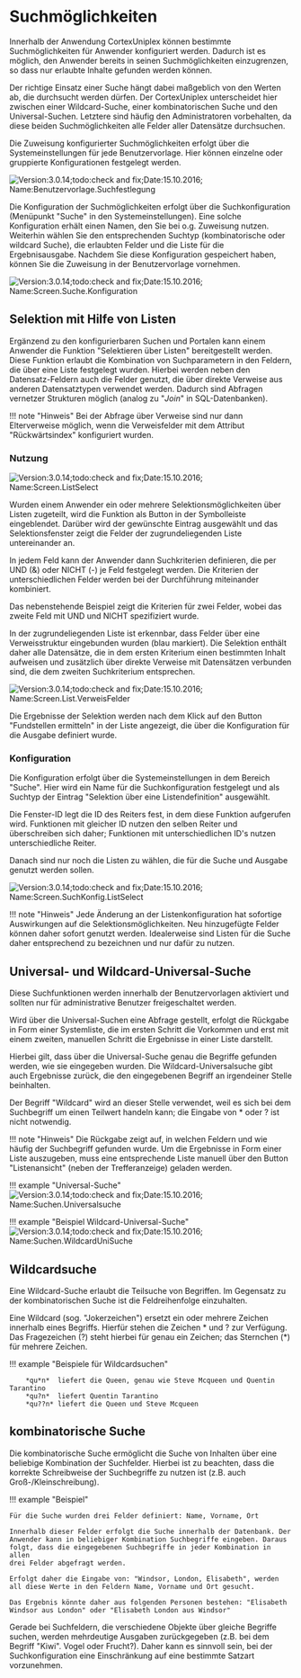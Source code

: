 Suchmöglichkeiten
=================

Innerhalb der Anwendung CortexUniplex können bestimmte Suchmöglichkeiten für
Anwender konfiguriert werden. Dadurch ist es möglich, den Anwender
bereits in seinen Suchmöglichkeiten einzugrenzen, so dass nur erlaubte
Inhalte gefunden werden können.

Der richtige Einsatz einer Suche hängt dabei maßgeblich von den Werten
ab, die durchsucht werden dürfen. Der CortexUniplex unterscheidet hier
zwischen einer Wildcard-Suche, einer kombinatorischen Suche und den
Universal-Suchen. Letztere sind
häufig den Administratoren vorbehalten, da diese beiden
Suchmöglichkeiten alle Felder aller Datensätze durchsuchen.

Die Zuweisung konfigurierter Suchmöglichkeiten erfolgt über die
Systemeinstellungen für jede Benutzervorlage. Hier können einzelne oder
gruppierte Konfigurationen festgelegt werden.

![Version:3.0.14;todo:check and fix;Date:15.10.2016; Name:Benutzervorlage.Suchfestlegung](images/206e45c89020202020212024.png)

Die Konfiguration der Suchmöglichkeiten erfolgt über die
Suchkonfiguration (Menüpunkt "Suche" in den Systemeinstellungen). Eine
solche Konfiguration erhält einen Namen, den Sie bei o.g. Zuweisung
nutzen. Weiterhin wählen Sie den entsprechenden Suchtyp (kombinatorische
oder wildcard Suche), die erlaubten Felder und die Liste für die
Ergebnisausgabe. Nachdem Sie diese Konfiguration gespeichert haben,
können Sie die Zuweisung in der Benutzervorlage vornehmen.

![Version:3.0.14;todo:check and fix;Date:15.10.2016; Name:Screen.Suche.Konfiguration](images/206e56ce7d20202020212024.png)

Selektion mit Hilfe von Listen 
------------------------------

Ergänzend zu den konfigurierbaren Suchen und Portalen kann einem
Anwender die Funktion "Selektieren über Listen" bereitgestellt werden.
Diese Funktion erlaubt die Kombination von Suchparametern in den
Feldern, die über eine Liste festgelegt wurden. Hierbei werden neben den
Datensatz-Feldern auch die Felder genutzt, die über direkte Verweise aus
anderen Datensatztypen verwendet werden. Dadurch sind Abfragen vernetzer
Strukturen möglich (analog zu "*Join*" in SQL-Datenbanken).

!!! note "Hinweis"
	Bei der Abfrage über Verweise sind nur dann Elterverweise möglich, wenn die Verweisfelder mit dem Attribut "Rückwärtsindex" konfiguriert wurden.

### Nutzung

![Version:3.0.14;todo:check and fix;Date:15.10.2016; Name:Screen.ListSelect](images/206e775dc420202020212024.png)

Wurden einem Anwender ein oder mehrere
Selektionsmöglichkeiten über Listen zugeteilt, wird die Funktion als
Button in der Symbolleiste eingeblendet. Darüber wird der gewünschte
Eintrag ausgewählt und das Selektionsfenster zeigt die Felder der
zugrundeliegenden Liste untereinander an.

In jedem Feld kann der Anwender dann Suchkriterien definieren, die per
UND (&) oder NICHT (-) je Feld festgelegt werden. Die Kriterien der
unterschiedlichen Felder werden bei der Durchführung miteinander
kombiniert.

Das nebenstehende Beispiel zeigt die Kriterien für zwei Felder, wobei
das zweite Feld mit UND und NICHT spezifiziert wurde.

In der zugrundeliegenden Liste ist erkennbar, dass Felder über eine
Verweisstruktur eingebunden wurden (blau markiert). Die Selektion
enthält daher alle Datensätze, die in dem ersten Kriterium einen
bestimmten Inhalt aufweisen und zusätzlich über direkte Verweise mit
Datensätzen verbunden sind, die dem zweiten Suchkriterium entsprechen.

![Version:3.0.14;todo:check and fix;Date:15.10.2016; Name:Screen.List.VerweisFelder](images/206e75fbe020202020212024.png)

Die Ergebnisse der Selektion werden nach dem Klick auf den Button
"Fundstellen ermitteln" in der Liste angezeigt, die über die
Konfiguration für die Ausgabe definiert wurde.

### Konfiguration

Die Konfiguration erfolgt über die Systemeinstellungen in dem Bereich
"Suche". Hier wird ein Name für die Suchkonfiguration festgelegt und
als Suchtyp der Eintrag "Selektion über eine Listendefinition"
ausgewählt.

Die Fenster-ID legt die ID des Reiters fest, in dem diese Funktion
aufgerufen wird. Funktionen mit gleicher ID nutzen den selben Reiter und
überschreiben sich daher; Funktionen mit unterschiedlichen ID's nutzen
unterschiedliche Reiter.

Danach sind nur noch die Listen zu wählen, die für die Suche und Ausgabe
genutzt werden sollen.

![Version:3.0.14;todo:check and fix;Date:15.10.2016; Name:Screen.SuchKonfig.ListSelect](images/206e75fda820202020212024.png)

!!! note "Hinweis"
	Jede Änderung an der Listenkonfiguration hat sofortige Auswirkungen auf die Selektionsmöglichkeiten. Neu hinzugefügte Felder können daher sofort genutzt werden. Idealerweise sind Listen für die Suche daher entsprechend zu bezeichnen und nur dafür zu nutzen.

Universal- und Wildcard-Universal-Suche
---------------------------------------

Diese Suchfunktionen werden innerhalb der Benutzervorlagen aktiviert und sollten nur für administrative Benutzer freigeschaltet werden.

Wird über die Universal-Suchen eine Abfrage gestellt, erfolgt die Rückgabe in Form einer Systemliste, die im ersten Schritt die Vorkommen und erst mit einem zweiten, manuellen Schritt die Ergebnisse in einer Liste darstellt.

Hierbei gilt, dass über die Universal-Suche genau die Begriffe gefunden werden, wie sie eingegeben wurden. Die Wildcard-Universalsuche gibt auch Ergebnisse zurück, die den eingegebenen Begriff an irgendeiner Stelle beinhalten.

Der Begriff "Wildcard" wird an dieser Stelle verwendet, weil es sich bei dem Suchbegriff um einen Teilwert handeln kann; die Eingabe von \* oder ? ist nicht notwendig.

!!! note "Hinweis"
	Die Rückgabe zeigt auf, in welchen Feldern und wie häufig der Suchbegriff gefunden wurde. Um die Ergebnisse in Form einer Liste auszugeben, muss eine entsprechende Liste manuell über den Button "Listenansicht" (neben der Trefferanzeige) geladen werden.

!!! example "Universal-Suche"
![Version:3.0.14;todo:check and fix;Date:15.10.2016; Name:Suchen.Universalsuche](images/206e45bd6920202020212024.png)

!!! example "Beispiel Wildcard-Universal-Suche"
![Version:3.0.14;todo:check and fix;Date:15.10.2016; Name:Suchen.WildcardUniSuche](images/206e45bd8020202020212024.png)

Wildcardsuche
-------------

Eine Wildcard-Suche erlaubt die Teilsuche von Begriffen. Im Gegensatz zu
der kombinatorischen Suche ist die Feldreihenfolge einzuhalten.

Eine Wildcard (sog. "Jokerzeichen") ersetzt ein oder mehrere Zeichen
innerhalb eines Begriffs. Hierfür stehen die Zeichen \* und ? zur
Verfügung. Das Fragezeichen (?) steht hierbei für genau ein Zeichen; das
Sternchen (\*) für mehrere Zeichen.

!!! example "Beispiele für Wildcardsuchen"
```
    *qu*n*  liefert die Queen, genau wie Steve Mcqueen und Quentin Tarantino
    *qu?n*  liefert Quentin Tarantino
    *qu??n* liefert die Queen und Steve Mcqueen
```

kombinatorische Suche
---------------------

Die kombinatorische Suche ermöglicht die Suche von Inhalten über eine
beliebige Kombination der Suchfelder. Hierbei ist zu beachten, dass die
korrekte Schreibweise der Suchbegriffe zu nutzen ist (z.B. auch
Groß-/Kleinschreibung).

!!! example "Beispiel"

	Für die Suche wurden drei Felder definiert: Name, Vorname, Ort

	Innerhalb dieser Felder erfolgt die Suche innerhalb der Datenbank. Der
	Anwender kann in beliebiger Kombination Suchbegriffe eingeben. Daraus
	folgt, dass die eingegebenen Suchbegriffe in jeder Kombination in allen
	drei Felder abgefragt werden.

	Erfolgt daher die Eingabe von: "Windsor, London, Elisabeth", werden
	all diese Werte in den Feldern Name, Vorname und Ort gesucht.

	Das Ergebnis könnte daher aus folgenden Personen bestehen: "Elisabeth
	Windsor aus London" oder "Elisabeth London aus Windsor"

Gerade bei Suchfeldern, die verschiedene Objekte über gleiche Begriffe
suchen, werden mehrdeutige Ausgaben zurückgegeben (z.B. bei dem Begriff
"Kiwi". Vogel oder Frucht?). Daher kann es sinnvoll sein, bei der
Suchkonfiguration eine Einschränkung auf eine bestimmte Satzart
vorzunehmen.

 
